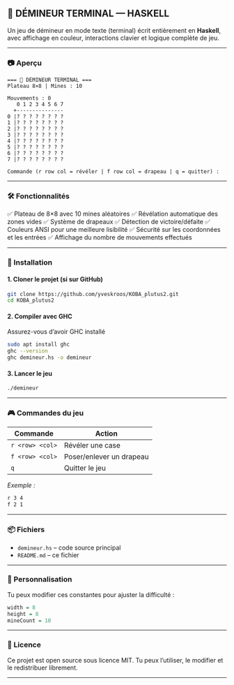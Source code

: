 
## 🧨 DÉMINEUR TERMINAL — HASKELL

Un jeu de démineur en mode texte (terminal) écrit entièrement en **Haskell**, avec affichage en couleur, interactions clavier et logique complète de jeu.

---

### 📷 Aperçu

```
=== 🧨 DÉMINEUR TERMINAL ===
Plateau 8×8 | Mines : 10

Mouvements : 0
   0 1 2 3 4 5 6 7
  +---------------
0 |? ? ? ? ? ? ? ?
1 |? ? ? ? ? ? ? ?
2 |? ? ? ? ? ? ? ?
3 |? ? ? ? ? ? ? ?
4 |? ? ? ? ? ? ? ?
5 |? ? ? ? ? ? ? ?
6 |? ? ? ? ? ? ? ?
7 |? ? ? ? ? ? ? ?

Commande (r row col = révéler | f row col = drapeau | q = quitter) :
```

---

### 🛠️ Fonctionnalités

✅ Plateau de 8×8 avec 10 mines aléatoires
✅ Révélation automatique des zones vides
✅ Système de drapeaux
✅ Détection de victoire/défaite
✅ Couleurs ANSI pour une meilleure lisibilité
✅ Sécurité sur les coordonnées et les entrées
✅ Affichage du nombre de mouvements effectués

---

### 🚀 Installation

#### 1. Cloner le projet (si sur GitHub)

```bash
git clone https://github.com/yveskroos/KOBA_plutus2.git
cd KOBA_plutus2
```

#### 2. Compiler avec GHC

Assurez-vous d’avoir GHC installé 

```bash
sudo apt install ghc
ghc --version
ghc demineur.hs -o demineur
```

#### 3. Lancer le jeu

```bash
./demineur
```

---

### 🎮 Commandes du jeu

| Commande        | Action                   |
| --------------- | ------------------------ |
| `r <row> <col>` | Révéler une case         |
| `f <row> <col>` | Poser/enlever un drapeau |
| `q`             | Quitter le jeu           |

*Exemple :*

```bash
r 3 4
f 2 1
```

---

### 📦 Fichiers

* `demineur.hs` – code source principal
* `README.md` – ce fichier

---

### 🔧 Personnalisation

Tu peux modifier ces constantes pour ajuster la difficulté :

```haskell
width = 8
height = 8
mineCount = 10
```

---

### 📄 Licence

Ce projet est open source sous licence MIT. Tu peux l’utiliser, le modifier et le redistribuer librement.

---

